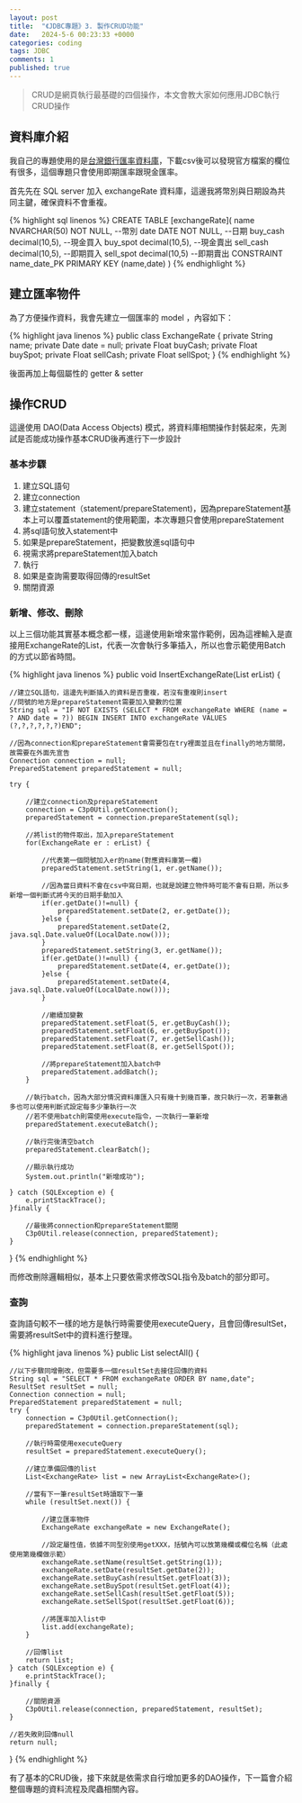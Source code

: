 ```yaml
---
layout: post
title:  "《JDBC專題》3. 製作CRUD功能"
date:   2024-5-6 00:23:33 +0000
categories: coding
tags: JDBC
comments: 1
published: true
---
```

> CRUD是網頁執行最基礎的四個操作，本文會教大家如何應用JDBC執行CRUD操作

## 資料庫介紹

我自己的專題使用的是[台灣銀行匯率資料庫](https://rate.bot.com.tw/xrt?Lang=zh-TW)，下載csv後可以發現官方檔案的欄位有很多，這個專題只會使用即期匯率跟現金匯率。

首先先在 SQL server 加入 exchangeRate 資料庫，這邊我將幣別與日期設為共同主鍵，確保資料不會重複。

{% highlight sql linenos %}
CREATE TABLE [exchangeRate](
    name NVARCHAR(50) NOT NULL, --幣別
    date DATE NOT NULL, --日期
    buy_cash decimal(10,5), --現金買入
    buy_spot decimal(10,5), --現金賣出
    sell_cash decimal(10,5), --即期買入
    sell_spot decimal(10,5) --即期賣出
    CONSTRAINT name_date_PK PRIMARY KEY (name,date)
)
{% endhighlight %}

## 建立匯率物件

為了方便操作資料，我會先建立一個匯率的 model ，內容如下：

{% highlight java linenos %}
public class ExchangeRate {
    private String name;
    private Date date = null;
    private Float buyCash;
    private Float buySpot;
    private Float sellCash;
    private Float sellSpot;
}
{% endhighlight %}

後面再加上每個屬性的 getter & setter

## 操作CRUD

這邊使用 DAO(Data Access Objects) 模式，將資料庫相關操作封裝起來，先測試是否能成功操作基本CRUD後再進行下一步設計

### 基本步驟

1. 建立SQL語句
2. 建立connection
3. 建立statement（statement/prepareStatement)，因為prepareStatement基本上可以覆蓋statement的使用範圍，本次專題只會使用prepareStatement
4. 將sql語句放入statement中
5. 如果是prepareStatement，把變數放進sql語句中
6. 視需求將prepareStatement加入batch
7. 執行
8. 如果是查詢需要取得回傳的resultSet
9. 關閉資源

### 新增、修改、刪除

以上三個功能其實基本概念都一樣，這邊使用新增來當作範例，因為這裡輸入是直接用ExchangeRate的List，代表一次會執行多筆插入，所以也會示範使用Batch的方式以節省時間。

{% highlight java linenos %}
public void InsertExchangeRate(List<ExchangeRate> erList) {

    //建立SQL語句，這邊先判斷插入的資料是否重複，若沒有重複則insert
    //問號的地方是prepareStatement需要加入變數的位置
    String sql = "IF NOT EXISTS (SELECT * FROM exchangeRate WHERE (name = ? AND date = ?)) BEGIN INSERT INTO exchangeRate VALUES (?,?,?,?,?,?)END";

    //因為connection和prepareStatement會需要包在try裡面並且在finally的地方關閉，故需要在外面先宣告
    Connection connection = null;
    PreparedStatement preparedStatement = null;

    try {

        //建立connection及prepareStatement
        connection = C3p0Util.getConnection();
        preparedStatement = connection.prepareStatement(sql);

        //將list的物件取出，加入prepareStatement
        for(ExchangeRate er : erList) {

            //代表第一個問號加入er的name(對應資料庫第一欄)
            preparedStatement.setString(1, er.getName());

            //因為當日資料不會在csv中寫日期，也就是說建立物件時可能不會有日期，所以多新增一個判斷式將今天的日期手動加入
            if(er.getDate()!=null) {
                preparedStatement.setDate(2, er.getDate());
            }else {
                preparedStatement.setDate(2, java.sql.Date.valueOf(LocalDate.now()));
            }
            preparedStatement.setString(3, er.getName());
            if(er.getDate()!=null) {
                preparedStatement.setDate(4, er.getDate());
            }else {
                preparedStatement.setDate(4, java.sql.Date.valueOf(LocalDate.now()));
            }

            //繼續加變數
            preparedStatement.setFloat(5, er.getBuyCash());
            preparedStatement.setFloat(6, er.getBuySpot());
            preparedStatement.setFloat(7, er.getSellCash());
            preparedStatement.setFloat(8, er.getSellSpot());

            //將prepareStatement加入batch中
            preparedStatement.addBatch();
        }

        //執行batch，因為大部分情況資料庫匯入只有幾十到幾百筆，故只執行一次，若筆數過多也可以使用判斷式設定每多少筆執行一次
        //若不使用batch則需使用execute指令，一次執行一筆新增
        preparedStatement.executeBatch();

        //執行完後清空batch
        preparedStatement.clearBatch();

        //顯示執行成功
        System.out.println("新增成功");

    } catch (SQLException e) {
        e.printStackTrace();
    }finally {

        //最後將connection和prepareStatement關閉
        C3p0Util.release(connection, preparedStatement);
    }
}
{% endhighlight %}

而修改刪除邏輯相似，基本上只要依需求修改SQL指令及batch的部分即可。

### 查詢

查詢語句較不一樣的地方是執行時需要使用executeQuery，且會回傳resultSet，需要將resultSet中的資料進行整理。

{% highlight java linenos %}
public List<ExchangeRate> selectAll() {

    //以下步驟同增刪改，但需要多一個resultSet去接住回傳的資料
    String sql = "SELECT * FROM exchangeRate ORDER BY name,date";
    ResultSet resultSet = null;
    Connection connection = null;
    PreparedStatement preparedStatement = null;
    try {
        connection = C3p0Util.getConnection();
        preparedStatement = connection.prepareStatement(sql);

        //執行時需使用executeQuery
        resultSet = preparedStatement.executeQuery();

        //建立準備回傳的list
        List<ExchangeRate> list = new ArrayList<ExchangeRate>();

        //當有下一筆resultSet時讀取下一筆
        while (resultSet.next()) {

            //建立匯率物件
            ExchangeRate exchangeRate = new ExchangeRate();

            //設定屬性值，依據不同型別使用getXXX，括號內可以放第幾欄或欄位名稱（此處使用第幾欄做示範）
            exchangeRate.setName(resultSet.getString(1));
            exchangeRate.setDate(resultSet.getDate(2));
            exchangeRate.setBuyCash(resultSet.getFloat(3));
            exchangeRate.setBuySpot(resultSet.getFloat(4));
            exchangeRate.setSellCash(resultSet.getFloat(5));
            exchangeRate.setSellSpot(resultSet.getFloat(6));

            //將匯率加入list中
            list.add(exchangeRate);
        }

        //回傳list
        return list;
    } catch (SQLException e) {
        e.printStackTrace();
    }finally {

        //關閉資源
        C3p0Util.release(connection, preparedStatement, resultSet);
    }

    //若失敗則回傳null
    return null;
}
{% endhighlight %}

有了基本的CRUD後，接下來就是依需求自行增加更多的DAO操作，下一篇會介紹整個專題的資料流程及爬蟲相關內容。